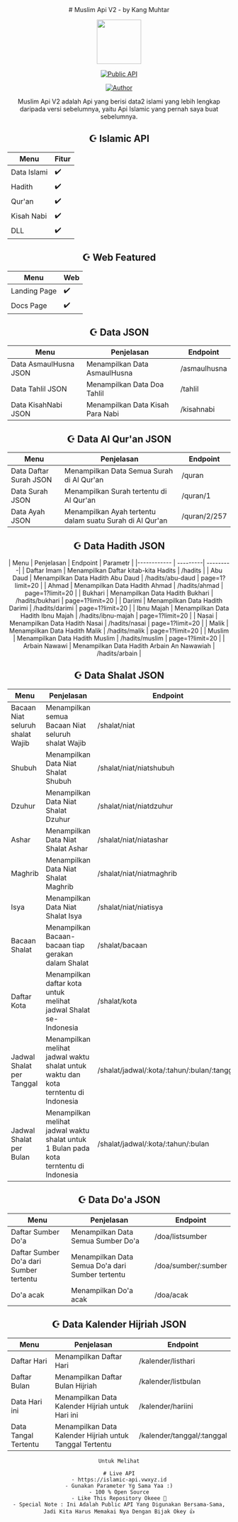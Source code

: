 <div align="center">
# Muslim Api V2 - by Kang Muhtar
<p align="center">
<img height="100" src="images/masjid1.png">
</p>
<p align="center">
<a href="#"><img title="Public API" src="https://img.shields.io/badge/Public Api-blue?colorA=%23ff0000&colorB=%23017e40&style=for-the-badge"></a>
</p>
<p align="center">
<a href="https://github.com/kiramizuky"><img title="Author" src="https://img.shields.io/badge/Author-kiramizuky-orange.svg?style=for-the-badge&logo=github"></a>
</p>
<!-- <p align="center">
<a href="https://github.com/kiramizuky/followers"><img title="Followers" src="https://img.shields.io/github/followers/kiramizuky?color=red&style=flat-square"></a>
<a href="https://github.com/kiramizuky/islamic-rest-api-indonesian-v2/stargazers/"><img title="Stars" src="https://img.shields.io/github/stars/kiramizuky/islamic-rest-api-indonesian-v2?color=blue&style=flat-square"></a>
<a href="https://github.com/kiramizuky/islamic-rest-api-indonesian-v2/network/members"><img title="Forks" src="https://img.shields.io/github/forks/kiramizuky/islamic-rest-api-indonesian-v2?color=red&style=flat-square"></a>
<a href="https://github.com/kiramizuky/islamic-rest-api-indonesian-v2/watchers"><img title="Watching" src="https://img.shields.io/github/watchers/kiramizuky/islamic-rest-api-indonesian-v2?label=Watchers&color=blue&style=flat-square"></a> -->
</p>
<p align='center'>
   <!-- <a href="https://instagram.com/zhirr_ajalah"><img height="30" src="https://raw.githubusercontent.com/TobyG74/TobyG74/main/instagram.jpg"></a> -->
</P>
<p align ='center'>
Muslim Api V2 adalah Api yang berisi data2 islami yang lebih lengkap daripada versi sebelumnya, yaitu Api Islamic yang pernah saya buat sebelumnya.
</p>


## ☪️ Islamic API
| Menu | Fitur | 
|------------ | ---------|
| Data Islami | ✔️ |
| Hadith | ✔️ |
| Qur'an | ✔️ |
| Kisah Nabi | ✔️ |
| DLL | ✔️ |


## ☪️ Web Featured
| Menu | Web | 
|------------ | ---------|
| Landing Page | ✔️ |
| Docs Page | ✔️ |


## ☪️ Data JSON
| Menu | Penjelasan | Endpoint |
|------------ | ---------| ---------|
| Data AsmaulHusna JSON | Menampilkan Data AsmaulHusna | /asmaulhusna |
| Data Tahlil JSON | Menampilkan Data Doa Tahlil | /tahlil |
| Data KisahNabi JSON | Menampilkan Data Kisah Para Nabi | /kisahnabi |

## ☪️ Data Al Qur'an JSON
| Menu | Penjelasan | Endpoint |
|------------ | ---------| ---------|
| Data Daftar Surah JSON| Menampilkan Data Semua Surah di Al Qur'an | /quran |
| Data Surah JSON | Menampilkan Surah tertentu di Al Qur'an | /quran/1 |
| Data Ayah JSON | Menampilkan Ayah tertentu dalam suatu Surah di Al Qur'an | /quran/2/257 |

## ☪️ Data Hadith JSON
| Menu | Penjelasan | Endpoint | Parametr |
|------------ | ---------| ---------|
| Daftar Imam | Menampilkan Daftar kitab-kita Hadits | /hadits |
| Abu Daud | Menampilkan Data Hadith Abu Daud | /hadits/abu-daud | page=1?limit=20 |
| Ahmad | Menampilkan Data Hadith Ahmad | /hadits/ahmad | page=1?limit=20 |
| Bukhari | Menampilkan Data Hadith Bukhari | /hadits/bukhari | page=1?limit=20 |
| Darimi | Menampilkan Data Hadith Darimi | /hadits/darimi | page=1?limit=20 |
| Ibnu Majah | Menampilkan Data Hadith Ibnu Majah | /hadits/ibnu-majah | page=1?limit=20 |
| Nasai | Menampilkan Data Hadith Nasai | /hadits/nasai | page=1?limit=20 |
| Malik | Menampilkan Data Hadith Malik | /hadits/malik | page=1?limit=20 |
| Muslim | Menampilkan Data Hadith Muslim | /hadits/muslim | page=1?limit=20 |
| Arbain Nawawi | Menampilkan Data Hadith Arbain An Nawawiah | /hadits/arbain |

## ☪️ Data Shalat JSON
| Menu | Penjelasan | Endpoint |
|------------ | ---------| ---------|
| Bacaan Niat seluruh shalat Wajib | Menampilkan semua Bacaan Niat seluruh shalat Wajib | /shalat/niat|
| Shubuh | Menampilkan Data Niat Shalat Shubuh | /shalat/niat/niatshubuh |
| Dzuhur | Menampilkan Data Niat Shalat Dzuhur | /shalat/niat/niatdzuhur |
| Ashar | Menampilkan Data Niat Shalat Ashar | /shalat/niat/niatashar |
| Maghrib | Menampilkan Data Niat Shalat Maghrib | /shalat/niat/niatmaghrib |
| Isya | Menampilkan Data Niat Shalat Isya | /shalat/niat/niatisya |
| Bacaan Shalat | Menampilkan Bacaan-bacaan tiap gerakan dalam Shalat | /shalat/bacaan |
| Daftar Kota | Menampilkan daftar kota untuk melihat jadwal Shalat se-Indonesia | /shalat/kota |
| Jadwal Shalat per Tanggal | Menampilkan melihat jadwal waktu shalat untuk waktu dan kota terntentu di Indonesia | /shalat/jadwal/:kota/:tahun/:bulan/:tanggal |
| Jadwal Shalat per Bulan | Menampilkan melihat jadwal waktu shalat untuk 1 Bulan pada kota terntentu di Indonesia | /shalat/jadwal/:kota/:tahun/:bulan |

## ☪️ Data Do'a JSON
| Menu | Penjelasan | Endpoint |
|------------ | ---------| ---------|
| Daftar Sumber Do'a | Menampilkan Data Semua Sumber Do'a | /doa/listsumber |
| Daftar Sumber Do'a dari Sumber tertentu | Menampilkan Data Semua Do'a dari Sumber tertentu| /doa/sumber/:sumber |
| Do'a acak | Menampilkan Do'a acak | /doa/acak |

## ☪️ Data Kalender Hijriah JSON
| Menu | Penjelasan | Endpoint |
|------------ | ---------| ---------|
| Daftar Hari | Menampilkan Daftar Hari | /kalender/listhari |
| Daftar Bulan | Menampilkan Daftar Bulan Hijriah | /kalender/listbulan |
| Data Hari ini | Menampilkan Data Kalender Hijriah untuk Hari ini | /kalender/hariini |
| Data Tangal Tertentu | Menampilkan Data Kalender Hijriah untuk Tanggal Tertentu | /kalender/tanggal/:tanggal |


```
Untuk Melihat

# Live API
- https://islamic-api.vwxyz.id
- Gunakan Parameter Yg Sama Yaa :)
- 100 % Open Source
- Like This Repository Okeee 🎉
- Special Note : Ini Adalah Public API Yang Digunakan Bersama-Sama, Jadi Kita Harus Memakai Nya Dengan Bijak Okey 👍

